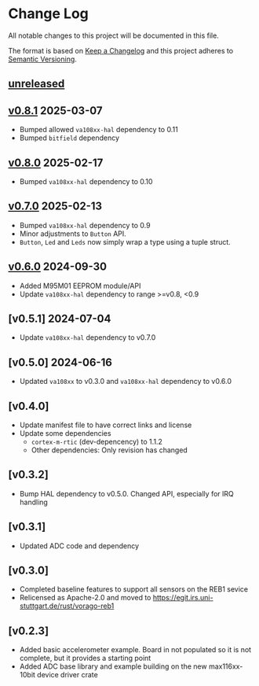 Change Log
=======

All notable changes to this project will be documented in this file.

The format is based on [Keep a Changelog](http://keepachangelog.com/)
and this project adheres to [Semantic Versioning](http://semver.org/).

## [unreleased]

## [v0.8.1] 2025-03-07

- Bumped allowed `va108xx-hal` dependency to 0.11
- Bumped `bitfield` dependency

## [v0.8.0] 2025-02-17

- Bumped `va108xx-hal` dependency to 0.10

## [v0.7.0] 2025-02-13

- Bumped `va108xx-hal` dependency to 0.9
- Minor adjustments to `Button` API.
- `Button`, `Led` and `Leds` now simply wrap a type using a tuple struct.

## [v0.6.0] 2024-09-30

- Added M95M01 EEPROM module/API
- Update `va108xx-hal` dependency to range >=v0.8, <0.9

## [v0.5.1] 2024-07-04

- Update `va108xx-hal` dependency to v0.7.0

## [v0.5.0] 2024-06-16

- Updated `va108xx` to v0.3.0 and `va108xx-hal` dependency to v0.6.0

## [v0.4.0]

- Update manifest file to have correct links and license
- Update some dependencies
  - `cortex-m-rtic` (dev-depencency) to 1.1.2
  - Other dependencies: Only revision has changed

## [v0.3.2]

- Bump HAL dependency to v0.5.0. Changed API, especially for IRQ handling

## [v0.3.1]

- Updated ADC code and dependency

## [v0.3.0]

- Completed baseline features to support all sensors on the REB1 sevice
- Relicensed as Apache-2.0 and moved to https://egit.irs.uni-stuttgart.de/rust/vorago-reb1

## [v0.2.3]

- Added basic accelerometer example. Board in not populated so it is not complete, but
  it provides a starting point
- Added ADC base library and example building on the new max116xx-10bit device driver crate

[unreleased]: https://egit.irs.uni-stuttgart.de/rust/va108xx-rs/compare/vorago-reb1-v0.8.1...HEAD
[v0.8.1]: https://egit.irs.uni-stuttgart.de/rust/va108xx-rs/compare/vorago-reb1-v0.8.0...vorago-reb1-v0.8.1
[v0.8.0]: https://egit.irs.uni-stuttgart.de/rust/va108xx-rs/compare/vorago-reb1-v0.7.0...vorago-reb1-v0.8.0
[v0.7.0]: https://egit.irs.uni-stuttgart.de/rust/va108xx-rs/compare/vorago-reb1-v0.6.0...vorago-reb1-v0.7.0
[v0.6.0]: https://egit.irs.uni-stuttgart.de/rust/va108xx-rs/compare/vorago-reb1-v0.5.0...vorago-reb1-v0.6.0

